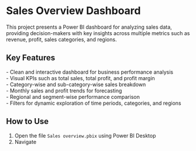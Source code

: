 # Sales Overview Dashboard

This project presents a Power BI dashboard for analyzing sales data, providing decision-makers with key insights across multiple metrics such as revenue, profit, sales categories, and regions.

## Key Features

\- Clean and interactive dashboard for business performance analysis  
\- Visual KPIs such as total sales, total profit, and profit margin  
\- Category-wise and sub-category-wise sales breakdown  
\- Monthly sales and profit trends for forecasting  
\- Regional and segment-wise performance comparison  
\- Filters for dynamic exploration of time periods, categories, and regions  

## How to Use

1. Open the file `Sales overview.pbix` using Power BI Desktop  
2. Navigate
